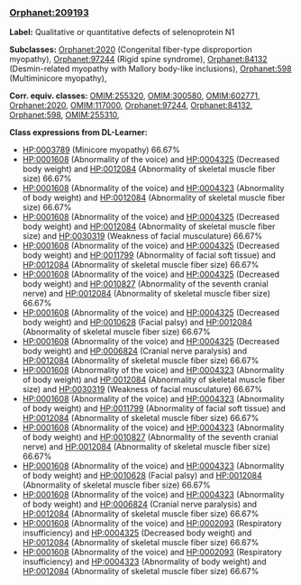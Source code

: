 
### [Orphanet:209193](http://www.orpha.net/ORDO/Orphanet_209193)
**Label:** Qualitative or quantitative defects of selenoprotein N1

**Subclasses:** [Orphanet:2020](http://www.orpha.net/ORDO/Orphanet_2020) (Congenital fiber-type disproportion myopathy), [Orphanet:97244](http://www.orpha.net/ORDO/Orphanet_97244) (Rigid spine syndrome), [Orphanet:84132](http://www.orpha.net/ORDO/Orphanet_84132) (Desmin-related myopathy with Mallory body-like inclusions), [Orphanet:598](http://www.orpha.net/ORDO/Orphanet_598) (Multiminicore myopathy), 

**Corr. equiv. classes:** [OMIM:255320](http://purl.obolibrary.org/obo/OMIM_255320), [OMIM:300580](http://purl.obolibrary.org/obo/OMIM_300580), [OMIM:602771](http://purl.obolibrary.org/obo/OMIM_602771), [Orphanet:2020](http://www.orpha.net/ORDO/Orphanet_2020), [OMIM:117000](http://purl.obolibrary.org/obo/OMIM_117000), [Orphanet:97244](http://www.orpha.net/ORDO/Orphanet_97244), [Orphanet:84132](http://www.orpha.net/ORDO/Orphanet_84132), [Orphanet:598](http://www.orpha.net/ORDO/Orphanet_598), [OMIM:255310](http://purl.obolibrary.org/obo/OMIM_255310), 

**Class expressions from DL-Learner:**

- [HP:0003789](http://purl.obolibrary.org/obo/HP_0003789) (Minicore myopathy) 66.67%
- [HP:0001608](http://purl.obolibrary.org/obo/HP_0001608) (Abnormality of the voice) and [HP:0004325](http://purl.obolibrary.org/obo/HP_0004325) (Decreased body weight) and [HP:0012084](http://purl.obolibrary.org/obo/HP_0012084) (Abnormality of skeletal muscle fiber size) 66.67%
- [HP:0001608](http://purl.obolibrary.org/obo/HP_0001608) (Abnormality of the voice) and [HP:0004323](http://purl.obolibrary.org/obo/HP_0004323) (Abnormality of body weight) and [HP:0012084](http://purl.obolibrary.org/obo/HP_0012084) (Abnormality of skeletal muscle fiber size) 66.67%
- [HP:0001608](http://purl.obolibrary.org/obo/HP_0001608) (Abnormality of the voice) and [HP:0004325](http://purl.obolibrary.org/obo/HP_0004325) (Decreased body weight) and [HP:0012084](http://purl.obolibrary.org/obo/HP_0012084) (Abnormality of skeletal muscle fiber size) and [HP:0030319](http://purl.obolibrary.org/obo/HP_0030319) (Weakness of facial musculature) 66.67%
- [HP:0001608](http://purl.obolibrary.org/obo/HP_0001608) (Abnormality of the voice) and [HP:0004325](http://purl.obolibrary.org/obo/HP_0004325) (Decreased body weight) and [HP:0011799](http://purl.obolibrary.org/obo/HP_0011799) (Abnormality of facial soft tissue) and [HP:0012084](http://purl.obolibrary.org/obo/HP_0012084) (Abnormality of skeletal muscle fiber size) 66.67%
- [HP:0001608](http://purl.obolibrary.org/obo/HP_0001608) (Abnormality of the voice) and [HP:0004325](http://purl.obolibrary.org/obo/HP_0004325) (Decreased body weight) and [HP:0010827](http://purl.obolibrary.org/obo/HP_0010827) (Abnormality of the seventh cranial nerve) and [HP:0012084](http://purl.obolibrary.org/obo/HP_0012084) (Abnormality of skeletal muscle fiber size) 66.67%
- [HP:0001608](http://purl.obolibrary.org/obo/HP_0001608) (Abnormality of the voice) and [HP:0004325](http://purl.obolibrary.org/obo/HP_0004325) (Decreased body weight) and [HP:0010628](http://purl.obolibrary.org/obo/HP_0010628) (Facial palsy) and [HP:0012084](http://purl.obolibrary.org/obo/HP_0012084) (Abnormality of skeletal muscle fiber size) 66.67%
- [HP:0001608](http://purl.obolibrary.org/obo/HP_0001608) (Abnormality of the voice) and [HP:0004325](http://purl.obolibrary.org/obo/HP_0004325) (Decreased body weight) and [HP:0006824](http://purl.obolibrary.org/obo/HP_0006824) (Cranial nerve paralysis) and [HP:0012084](http://purl.obolibrary.org/obo/HP_0012084) (Abnormality of skeletal muscle fiber size) 66.67%
- [HP:0001608](http://purl.obolibrary.org/obo/HP_0001608) (Abnormality of the voice) and [HP:0004323](http://purl.obolibrary.org/obo/HP_0004323) (Abnormality of body weight) and [HP:0012084](http://purl.obolibrary.org/obo/HP_0012084) (Abnormality of skeletal muscle fiber size) and [HP:0030319](http://purl.obolibrary.org/obo/HP_0030319) (Weakness of facial musculature) 66.67%
- [HP:0001608](http://purl.obolibrary.org/obo/HP_0001608) (Abnormality of the voice) and [HP:0004323](http://purl.obolibrary.org/obo/HP_0004323) (Abnormality of body weight) and [HP:0011799](http://purl.obolibrary.org/obo/HP_0011799) (Abnormality of facial soft tissue) and [HP:0012084](http://purl.obolibrary.org/obo/HP_0012084) (Abnormality of skeletal muscle fiber size) 66.67%
- [HP:0001608](http://purl.obolibrary.org/obo/HP_0001608) (Abnormality of the voice) and [HP:0004323](http://purl.obolibrary.org/obo/HP_0004323) (Abnormality of body weight) and [HP:0010827](http://purl.obolibrary.org/obo/HP_0010827) (Abnormality of the seventh cranial nerve) and [HP:0012084](http://purl.obolibrary.org/obo/HP_0012084) (Abnormality of skeletal muscle fiber size) 66.67%
- [HP:0001608](http://purl.obolibrary.org/obo/HP_0001608) (Abnormality of the voice) and [HP:0004323](http://purl.obolibrary.org/obo/HP_0004323) (Abnormality of body weight) and [HP:0010628](http://purl.obolibrary.org/obo/HP_0010628) (Facial palsy) and [HP:0012084](http://purl.obolibrary.org/obo/HP_0012084) (Abnormality of skeletal muscle fiber size) 66.67%
- [HP:0001608](http://purl.obolibrary.org/obo/HP_0001608) (Abnormality of the voice) and [HP:0004323](http://purl.obolibrary.org/obo/HP_0004323) (Abnormality of body weight) and [HP:0006824](http://purl.obolibrary.org/obo/HP_0006824) (Cranial nerve paralysis) and [HP:0012084](http://purl.obolibrary.org/obo/HP_0012084) (Abnormality of skeletal muscle fiber size) 66.67%
- [HP:0001608](http://purl.obolibrary.org/obo/HP_0001608) (Abnormality of the voice) and [HP:0002093](http://purl.obolibrary.org/obo/HP_0002093) (Respiratory insufficiency) and [HP:0004325](http://purl.obolibrary.org/obo/HP_0004325) (Decreased body weight) and [HP:0012084](http://purl.obolibrary.org/obo/HP_0012084) (Abnormality of skeletal muscle fiber size) 66.67%
- [HP:0001608](http://purl.obolibrary.org/obo/HP_0001608) (Abnormality of the voice) and [HP:0002093](http://purl.obolibrary.org/obo/HP_0002093) (Respiratory insufficiency) and [HP:0004323](http://purl.obolibrary.org/obo/HP_0004323) (Abnormality of body weight) and [HP:0012084](http://purl.obolibrary.org/obo/HP_0012084) (Abnormality of skeletal muscle fiber size) 66.67%


